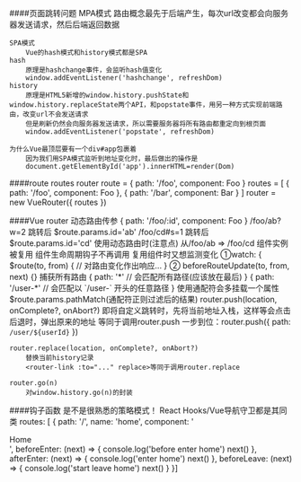 ####页面跳转问题
    MPA模式
        路由概念最先于后端产生，每次url改变都会向服务器发送请求，然后后端返回数据

    SPA模式
        Vue的hash模式和history模式都是SPA
    hash
        原理是hashchange事件，会监听hash值变化
        window.addEventListener('hashchange', refreshDom)
    history
        原理是HTML5新增的window.history.pushState和window.history.replaceState两个API，和popstate事件，用另一种方式实现前端路由，改变url不会发送请求
        但是刷新仍然会向服务器发送请求，所以需要服务器将所有路由都重定向到根页面
        window.addEventListener('popstate', refreshDom)

    为什么Vue最顶层要有一个div#app包裹着
        因为我们用SPA模式监听到地址变化时，最后做出的操作是
        document.getElementById('app').innerHTML=render(Dom)


####route routes router
    route = { path: '/foo', component: Foo }
    routes = [
        { path: '/foo', component: Foo },
        { path: '/bar', component: Bar }
    ]
    router = new VueRouter({ routes })
    

####Vue router
    动态路由传参 { path: '/foo/:id', component: Foo }
        /foo/ab?w=2 跳转后 $route.params.id='ab'
        /foo/cd#s=1 跳转后 $route.params.id='cd'
    使用动态路由时(注意点)
        从/foo/ab => /foo/cd 组件实例被复用 组件生命周期钩子不再调用
    复用组件时又想监测变化
        ①watch: {
            $route(to, from) {
            // 对路由变化作出响应...
        }
        ② beforeRouteUpdate(to, from, next) {}
    捕获所有路由
        {
            path: '*'   // 会匹配所有路径(应该放在最后)
        }
        {
            path: '/user-*'    // 会匹配以 `/user-` 开头的任意路径
        }
        使用通配符会多挂载一个属性$route.params.pathMatch(通配符正则过滤后的结果)
    router.push(location, onComplete?, onAbort?)
        即将自定义跳转时，先将当前地址入栈，这样等会点击后退时，弹出原来的地址
        <router-link :to="...">等同于调用router.push
        一步到位：router.push({ path: `/user/${userId}` })

    router.replace(location, onComplete?, onAbort?)
        替换当前history记录
        <router-link :to="..." replace>等同于调用router.replace
    
    router.go(n)
        对window.history.go(n)的封装

            

####钩子函数
    是不是很熟悉的策略模式！
    React Hooks/Vue导航守卫都是其同类
    routes: [
        {
        path: '/',
        name: 'home',
        component: '<div>Home</div>',
        beforeEnter: (next) => {
            console.log('before enter home')
            next()
        },
        afterEnter: (next) => {
            console.log('enter home')
            next()
        },
        beforeLeave: (next) => {
            console.log('start leave home')
            next()
        }
    }]

